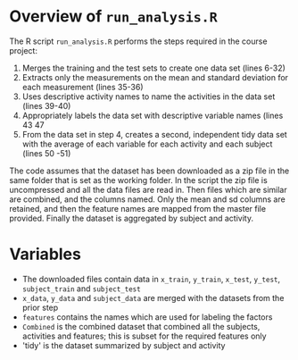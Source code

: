 # Overview of `run_analysis.R`

The R script `run_analysis.R` performs the steps required in the course project:
1. Merges the training and the test sets to create one data set (lines 6-32)
2. Extracts only the measurements on the mean and standard deviation for each measurement (lines 35-36) 
3. Uses descriptive activity names to name the activities in the data set (lines 39-40)
4. Appropriately labels the data set with descriptive variable names (lines 43 47
5. From the data set in step 4, creates a second, independent tidy data set with the average of each variable for each activity and each subject (lines 50 -51)

The code assumes that the dataset has been downloaded as a zip file in the same folder that is set as the working folder. 
In the script the zip file is uncompressed and all the data files are read in. Then files which are similar are combined, and the columns named. 
Only the mean and sd columns are retained, and then the feature names are mapped from the master file provided.
Finally the dataset is aggregated by subject and activity.

# Variables

* The downloaded files contain data in `x_train`, `y_train`, `x_test`, `y_test`, `subject_train` and `subject_test` 
* `x_data`, `y_data` and `subject_data` are merged with the datasets from the prior step
* `features` contains the names which are used for labeling the factors 
* `Combined` is the combined dataset that combined all the subjects, activities and features; this is subset for the required features only
* 'tidy' is the dataset summarized by subject and activity
